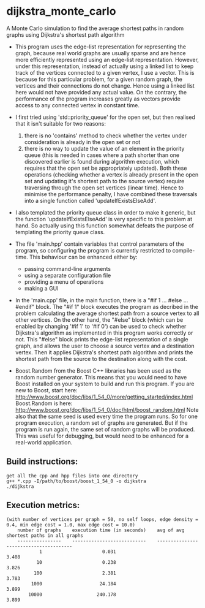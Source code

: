 dijkstra_monte_carlo
====================

A Monte Carlo simulation to find the average shortest paths in random graphs using Dijkstra's shortest path algorithm 

- This program uses the edge-list representation for representing the graph, because real world graphs are usually sparse and are hence more efficiently represented using an edge-list representation. However, under this representation, instead of actually using a linked list to keep track of the vertices connected to a given vertex, I use a vector. This is because for this particular problem, for a given random graph, the vertices and their connections do not change. Hence using a linked list here would not have provided any actual value. On the contrary, the performance of the program increases greatly as vectors provide access to any connected vertex in constant time.

- I first tried using 'std::priority_queue' for the open set, but then realised that it isn't suitable for two reasons:
    1. there is no 'contains' method to check whether the vertex under consideration is already in the open set or not
    2. there is no way to update the value of an element in the priority queue (this is needed in cases where a path shorter than one discovered earlier is found during algorithm execution, which requires that the open set be appropriately updated).
Both these operations (checking whether a vertex is already present in the open set and updating it's shortest path to the source vertex) require traversing through the open set vertices (linear time). Hence to minimise the performance penalty, I have combined these traversals into a single function called 'updateIfExistsElseAdd'.

- I also templated the priority queue class in order to make it generic, but the function 'updateIfExistsElseAdd' is very specific to this problem at hand. So actually using this function somewhat defeats the purpose of templating the priority queue class.

- The file 'main.hpp' contain variables that control parameters of the program, so configuring the program is currently restricted to compile-time. This behaviour can be enhanced either by:
    - passing command-line arguments
    - using a separate configuration file
    - providing a menu of operations
    - making a GUI

- In the 'main.cpp' file, in the main function, there is a "#if 1 ... #else ... #endif" block. The "#if 1" block executes the program as decribed in the problem calculating the average shortest path from a source vertex to all other vertices. On the other hand, the "#else" block (which can be enabled by changing '#if 1' to '#if 0') can be used to check whether Dijkstra's algorithm as implemented in this program works correctly or not. This "#else" block prints the edge-list representation of a single graph, and allows the user to choose a source vertex and a destination vertex. Then it applies Dijkstra's shortest path algorithm and prints the shortest path from the source to the destination along with the cost.

- Boost.Random from the Boost C++ libraries has been used as the random number generator. This means that you would need to have Boost installed on your system to build and run this program.
If you are new to Boost, start here: http://www.boost.org/doc/libs/1_54_0/more/getting_started/index.html
Boost.Random is here: http://www.boost.org/doc/libs/1_54_0/doc/html/boost_random.html
Note also that the same seed is used every time the program runs. So for one program execution, a random set of graphs are generated. But if the program is run again, the same set of random graphs will be produced. This was useful for debugging, but would need to be enhanced for a real-world application.


Build instructions:
-------------------
    get all the cpp and hpp files into one directory
    g++ *.cpp -I/path/to/boost/boost_1_54_0 -o dijkstra
    ./dijkstra


Execution metrics:
------------------
    (with number of vertices per graph = 50, no self loops, edge density = 0.4, min edge cost = 1.0, max edge cost = 10.0) 
        number of graphs    execution time (in seconds)    avg of avg shortest paths in all graphs
        ----------------    ---------------------------    ---------------------------------------
                1                      0.031                              3.408
               10                      0.238                              3.826
              100                      2.381                              3.783
             1000                     24.184                              3.899
            10000                    240.178                              3.899
